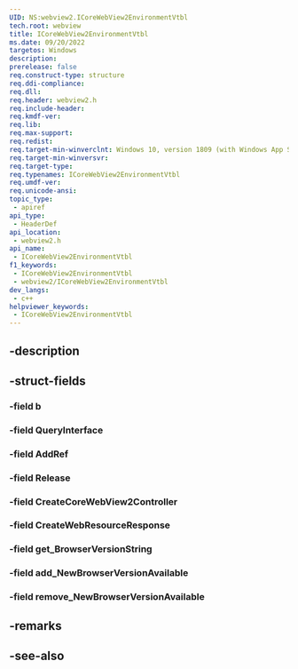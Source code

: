 ```yaml
---
UID: NS:webview2.ICoreWebView2EnvironmentVtbl
tech.root: webview
title: ICoreWebView2EnvironmentVtbl
ms.date: 09/20/2022
targetos: Windows
description: 
prerelease: false
req.construct-type: structure
req.ddi-compliance: 
req.dll: 
req.header: webview2.h
req.include-header: 
req.kmdf-ver: 
req.lib: 
req.max-support: 
req.redist: 
req.target-min-winverclnt: Windows 10, version 1809 (with Windows App SDK 1.1 or later)
req.target-min-winversvr: 
req.target-type: 
req.typenames: ICoreWebView2EnvironmentVtbl
req.umdf-ver: 
req.unicode-ansi: 
topic_type:
 - apiref
api_type:
 - HeaderDef
api_location:
 - webview2.h
api_name:
 - ICoreWebView2EnvironmentVtbl
f1_keywords:
 - ICoreWebView2EnvironmentVtbl
 - webview2/ICoreWebView2EnvironmentVtbl
dev_langs:
 - c++
helpviewer_keywords:
 - ICoreWebView2EnvironmentVtbl
---
```


## -description

## -struct-fields

### -field b

### -field QueryInterface

### -field AddRef

### -field Release

### -field CreateCoreWebView2Controller

### -field CreateWebResourceResponse

### -field get_BrowserVersionString

### -field add_NewBrowserVersionAvailable

### -field remove_NewBrowserVersionAvailable

## -remarks

## -see-also

